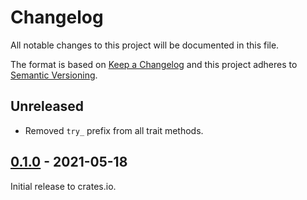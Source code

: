 # Changelog

All notable changes to this project will be documented in this file.

The format is based on [Keep a Changelog](http://keepachangelog.com/en/1.0.0/)
and this project adheres to [Semantic Versioning](http://semver.org/spec/v2.0.0.html).

## Unreleased

- Removed `try_` prefix from all trait methods.

## [0.1.0] - 2021-05-18

Initial release to crates.io.

[Unreleased]: https://github.com/rust-embedded-community/embedded-storage/compare/v0.1.0...HEAD
[0.1.0]: https://github.com/rust-embedded-community/embedded-storage/releases/tag/v0.1.0
